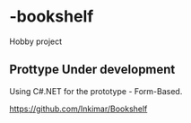 # -bookshelf
Hobby project 

## Prottype Under development
Using C#.NET for the prototype - Form-Based.

https://github.com/Inkimar/Bookshelf


